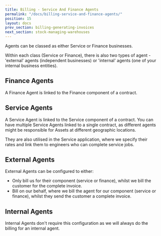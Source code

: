 ```yaml
---
title: Billing - Service And Finance Agents
permalink: "/docs/billing-service-and-finance-agents/"
position: 15
layout: docs
prev_section: billing-generating-invoices
next_section: stock-managing-warehouses
---
```


Agents can be classed as either Service or Finance businesses.

Within each class (Service or Finance), there is also two types of agent - 'external' agents (independent businesses) or 'internal' agents (one of your internal business entities).

## Finance Agents

A Finance Agent is linked to the Finance component of a contract.

## Service Agents

A Service Agent is linked to the Service component of a contract. You can have multiple Service Agents linked to a single contract, as different agents might be responsible for Assets at different geographic locations.

They are also utilised in the Service application, where we specify their rates and link them to engineers who can complete service jobs.

## External Agents

External Agents can be configured to either:

* Only bill us for their component (service or finance), whilst we bill the customer for the complete invoice.
* Bill on our behalf, where we bill the agent for our component (service or finance), whilst they send the customer a complete invoice.

## Internal Agents

Internal Agents don't require this configuration as we will always do the billing for an internal agent.
